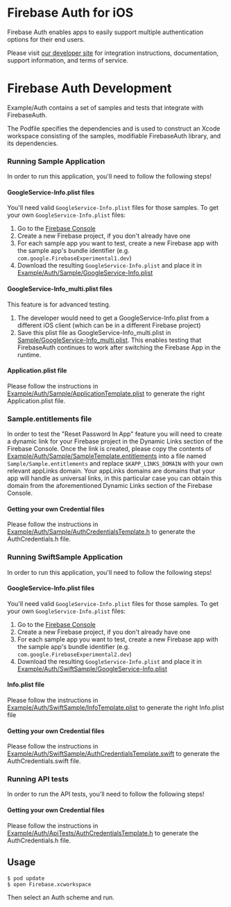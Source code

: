 # Firebase Auth for iOS

Firebase Auth enables apps to easily support multiple authentication options
for their end users.

Please visit [our developer site](https://firebase.google.com/docs/auth/) for
integration instructions, documentation, support information, and terms of
service.

# Firebase Auth Development

Example/Auth contains a set of samples and tests that integrate with
FirebaseAuth.

The Podfile specifies the dependencies and is used to construct an Xcode
workspace consisting of the samples, modifiable FirebaseAuth library, and its
dependencies.


### Running Sample Application

In order to run this application, you'll need to follow the following steps!

#### GoogleService-Info.plist files

You'll need valid `GoogleService-Info.plist` files for those samples. To get your own
`GoogleService-Info.plist` files:
1. Go to the [Firebase Console](https://console.firebase.google.com/)
2. Create a new Firebase project, if you don't already have one
3. For each sample app you want to test, create a new Firebase app with the sample app's bundle
identifier (e.g. `com.google.FirebaseExperimental1.dev`)
4. Download the resulting `GoogleService-Info.plist` and place it in
[Example/Auth/Sample/GoogleService-Info.plist](Example/Auth/Sample/GoogleService-Info.plist)

#### GoogleService-Info_multi.plist files

This feature is for advanced testing.
1. The developer would need to get a GoogleService-Info.plist from a different iOS client (which
can be in a different Firebase project)
2. Save this plist file as GoogleService-Info_multi.plist in
[Sample/GoogleService-Info_multi.plist](Sample/GoogleService-Info_multi.plist).
This enables testing that FirebaseAuth continues to work after switching the Firebase App in the
runtime.

#### Application.plist file

Please follow the instructions in
[Example/Auth/Sample/ApplicationTemplate.plist](Example/Auth/Sample/ApplicationTemplate.plist)
to generate the right Application.plist file.

### Sample.entitlements file

In order to test the "Reset Password In App" feature you will need to create a dynamic link for your
Firebase project in the Dynamic Links section of the Firebase Console. Once the link is created,
please copy the contents of
[Example/Auth/Sample/SampleTemplate.entitlements](Example/Auth/Sample/SampleTemplate.entitlements)
into a file named `Sample/Sample.entitlements` and replace `$KAPP_LINKS_DOMAIN` with your own
relevant appLinks domain. Your appLinks domains are domains that your app will handle as universal
links, in this particular case you can obtain this domain from the aforementioned Dynamic Links
section of the Firebase Console.

#### Getting your own Credential files

Please follow the instructions in
[Example/Auth/Sample/AuthCredentialsTemplate.h](Sample/AuthCredentialsTemplate.h)
to generate the AuthCredentials.h file.


### Running SwiftSample Application

In order to run this application, you'll need to follow the following steps!

#### GoogleService-Info.plist files

You'll need valid `GoogleService-Info.plist` files for those samples. To get your own
`GoogleService-Info.plist` files:
1. Go to the [Firebase Console](https://console.firebase.google.com/)
2. Create a new Firebase project, if you don't already have one
3. For each sample app you want to test, create a new Firebase app with the sample app's bundle
identifier (e.g. `com.google.FirebaseExperimental2.dev`)
4. Download the resulting `GoogleService-Info.plist` and place it in
[Example/Auth/SwiftSample/GoogleService-Info.plist](Example/Auth/SwiftSample/GoogleService-Info.plist)

#### Info.plist file

Please follow the instructions in
[Example/Auth/SwiftSample/InfoTemplate.plist](Example/Auth/SwiftSample/InfoTemplate.plist)
to generate the right Info.plist file

#### Getting your own Credential files

Please follow the instructions in
[Example/Auth/SwiftSample/AuthCredentialsTemplate.swift](Example/Auth/SwiftSample/AuthCredentialsTemplate.swift)
to generate the AuthCredentials.swift file.

### Running API tests

In order to run the API tests, you'll need to follow the following steps!

#### Getting your own Credential files

Please follow the instructions in
[Example/Auth/ApiTests/AuthCredentialsTemplate.h](Example/Auth/ApiTests/AuthCredentialsTemplate.h)
to generate the AuthCredentials.h file.

## Usage

```
$ pod update
$ open Firebase.xcworkspace
```
Then select an Auth scheme and run.
